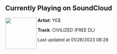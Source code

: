 ## Currently Playing on SoundCloud

[<img align="left" width="100" src="https://i1.sndcdn.com/artworks-5mw3BJEzD3TkdwOO-ZIVvYA-t500x500.jpg">](https://soundcloud.com/davidyess/yess-civilized)

**Artist**: YE$ 

**Track**: CIVILIZED (FREE DL)

Last updated at 01/26/2023 08:28

